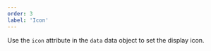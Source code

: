 ```yaml
---
order: 3
label: 'Icon'
---
```


Use the `icon` attribute in the `data` data object to set the display icon.
